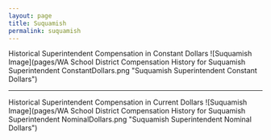 ```yaml
---
layout: page
title: Suquamish
permalink: suquamish
---
```



Historical Superintendent Compensation in Constant Dollars
![Suquamish Image](pages/WA School District Compensation History for Suquamish Superintendent ConstantDollars.png "Suquamish Superintendent Constant Dollars")

___

Historical Superintendent Compensation in Current Dollars
![Suquamish Image](pages/WA School District Compensation History for Suquamish Superintendent NominalDollars.png "Suquamish Superintendent Nominal Dollars")